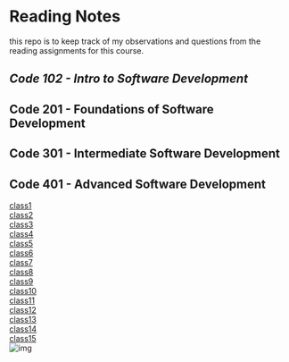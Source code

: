 # **Reading Notes**

this repo is to keep track of my observations and questions from the reading assignments for this course.

## **_Code 102 - Intro to Software Development_**

## Code 201 - Foundations of Software Development

## Code 301 - Intermediate Software Development

## Code 401 - Advanced Software Development
[class1](/401-class/class1/class1.md)<br>
[class2](/401-class/class2/class2.md)<br>
[class3](/401-class/class3/class3.md)<br>
[class4](/401-class/class4/class4.md)<br>
[class5](/401-class/class5/class5.md)<br>
[class6](/401-class/class6/class6.md)<br>
[class7](/401-class/class7/class7.md)<br>
[class8](/401-class/class8/class8.md)<br>
[class9](/401-class/class9/class9.md)<br>
[class10](/401-class/class10/class10.md)<br>
[class11](/401-class/class11/class11.md)<br>
[class12](/401-class/class12/class12.md)<br>
[class13](/401-class/class13/class13.md)<br>
[class14](/401-class/class14/class14.md)<br>
[class15](/401-class/class15/class15.md)<br>
![img](https://cdnb.artstation.com/p/assets/images/images/044/372/763/large/naughty-boy-16-01.jpg?1639797413)
